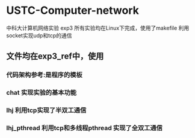 # USTC-Computer-network
中科大计算机网络实验
 exp3
 所有实验均在Linux下完成，使用了makefile
 利用socket实现udp和tcp的通信
 ## 文件均在exp3_ref中，使用

 ### 代码架构参考:是程序的模板
 ###    chat        实现实验的基本功能
 ###    lhj          利用tcp实现了半双工通信
 ###    lhj_pthread   利用tcp和多线程pthread 实现了全双工通信
